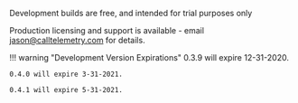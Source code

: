 Development builds are free, and intended for trial purposes only

Production licensing and support is available - email jason@calltelemetry.com for details.

!!! warning "Development Version Expirations"
    0.3.9 will expire 12-31-2020.

    0.4.0 will expire 3-31-2021. 
    
    0.4.1 will expire 5-31-2021.

